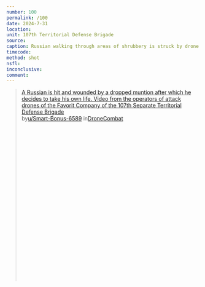 ```yaml
---
number: 100
permalink: /100
date: 2024-7-31
location: 
unit: 107th Territorial Defense Brigade
source: 
caption: Russian walking through areas of shrubbery is struck by drone dropped grenade. Quickly decides to shoot himself
timecode: 
method: shot
nsfl: 
inconclusive: 
comment: 
---
```

<blockquote class="reddit-embed-bq" style="height:500px" data-embed-height="586"><a href="https://www.reddit.com/r/DroneCombat/comments/1egw33m/a_russian_is_hit_and_wounded_by_a_dropped_muntion/">A Russian is hit and wounded by a dropped muntion after which he decides to take his own life. Video from the operators of attack drones of the Favorit Company of the 107th Separate Territorial Defense Brigade</a><br> by<a href="https://www.reddit.com/user/Smart-Bonus-6589/">u/Smart-Bonus-6589</a> in<a href="https://www.reddit.com/r/DroneCombat/">DroneCombat</a></blockquote><script async="" src="https://embed.reddit.com/widgets.js" charset="UTF-8"></script>